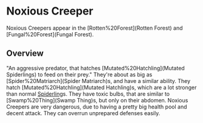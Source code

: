 # Noxious Creeper

Noxious Creepers appear in the [Rotten%20Forest](Rotten Forest) and [Fungal%20Forest](Fungal Forest).
## Overview

"An aggressive predator, that hatches [Mutated%20Hatchling](Mutated Spiderlings) to feed on their prey."
They're about as big as [Spider%20Matriarch](Spider Matriarch)s, and have a similar ability. They hatch [Mutated%20Hatchling](Mutated Hatchling)s, which are a lot stronger than normal [Spiderling](Spiderling)s. They have toxic bulbs, that are similar to [Swamp%20Thing](Swamp Thing)s, but only on their abdomen. Noxious Creepers are very dangerous, due to having a pretty big health pool and decent attack. They can overrun unprepared defenses easily.